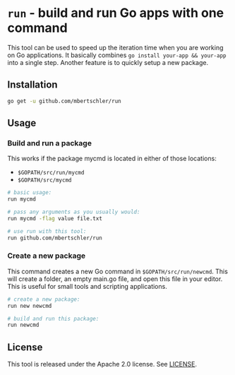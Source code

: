 `run` - build and run Go apps with one command
==============================================

This tool can be used to speed up the iteration time when you are working
on Go applications. It basically combines `go install your-app && your-app`
into a single step. Another feature is to quickly setup a new package.

Installation
------------

```bash
go get -u github.com/mbertschler/run
```

Usage
-----

### Build and run a package

This works if the package mycmd is located in either of those locations:
- `$GOPATH/src/run/mycmd`
- `$GOPATH/src/mycmd`

```bash
# basic usage:
run mycmd

# pass any arguments as you usually would:
run mycmd -flag value file.txt

# use run with this tool:
run github.com/mbertschler/run
```

### Create a new package

This command creates a new Go command in `$GOPATH/src/run/newcmd`.
This will create a folder, an empty main.go file, and open this file 
in your editor. This is useful for small tools and scripting applications.

```bash
# create a new package:
run new newcmd

# build and run this package:
run newcmd
```

License
-------

This tool is released under the Apache 2.0 license. See
[LICENSE](https://github.com/mbertschler/run/blob/master/LICENSE).
